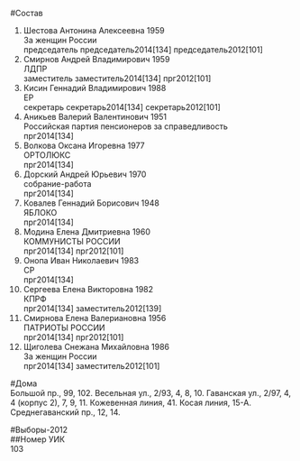 #Состав  
1. Шестова Антонина Алексеевна 1959  
    За женщин России  
    председатель председатель2014[134] председатель2012[101]  
2. Смирнов Андрей Владимирович 1959  
    ЛДПР  
    заместитель заместитель2014[134] прг2012[101]  
3. Кисин Геннадий Владимирович 1988  
    ЕР  
    секретарь секретарь2014[134] секретарь2012[101]  
4. Аникьев Валерий Валентинович 1951  
    Российская партия пенсионеров за справедливость  
    прг2014[134]  
5. Волкова Оксана Игоревна 1977  
    ОРТОЛЮКС  
    прг2014[134]  
6. Дорский Андрей Юрьевич 1970  
    собрание-работа  
    прг2014[134]  
7. Ковалев Геннадий Борисович 1948  
    ЯБЛОКО  
    прг2014[134]  
8. Модина Елена Дмитриевна 1960  
    КОММУНИСТЫ РОССИИ  
    прг2014[134] прг2012[101]  
9. Онопа Иван Николаевич 1983  
    СР  
    прг2014[134]  
10. Сергеева Елена Викторовна 1982  
    КПРФ  
    прг2014[134] заместитель2012[139]  
11. Смирнова Елена Валериановна 1956  
    ПАТРИОТЫ РОССИИ  
    прг2014[134] прг2012[101]  
12. Щиголева Снежана Михайловна 1986  
    За женщин России  
    прг2014[134] заместитель2012[101]  
  
#Дома  
Большой пр.,     99, 102. Весельная ул.,     2/93, 4, 8, 10. Гаванская ул.,     2/97, 4, 4 (корпус 2), 7, 9, 11. Кожевенная линия,   41. Косая линия,   15-А. Среднегаванский пр.,     12, 14.  
  
#Выборы-2012  
##Номер УИК  
103  

